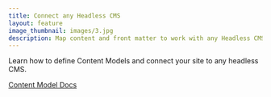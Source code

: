 ```yaml
---
title: Connect any Headless CMS
layout: feature
image_thumbnail: images/3.jpg
description: Map content and front matter to work with any Headless CMS.
---
```


Learn how to define Content Models and connect your site to any headless CMS.

<a href="https://docs.stacbkit.com/content-model/" class="button inverse">Content Model Docs</a>